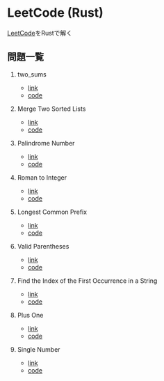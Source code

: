 # LeetCode (Rust)

[LeetCode](https://leetcode.com/)をRustで解く

## 問題一覧

1. two_sums
    - [link](https://leetcode.com/problems/two-sum/description/)
    - [code](./two_sum/)

2. Merge Two Sorted Lists
    - [link](https://leetcode.com/problems/merge-two-sorted-lists/)
    - [code](./merge_two_sorted_lists/)

3. Palindrome Number
    - [link](https://leetcode.com/problems/palindrome-number/)
    - [code](./palindrome_number/)

4. Roman to Integer
    - [link](https://leetcode.com/problems/roman-to-integer/)
    - [code](./roman_to_integer/)

5. Longest Common Prefix
    - [link](https://leetcode.com/problems/longest-common-prefix/)
    - [code](./longest_common_prefix/)

6. Valid Parentheses
    - [link](https://leetcode.com/problems/valid-parentheses/)
    - [code](./valid_parentheses/)

7. Find the Index of the First Occurrence in a String
    - [link](https://leetcode.com/problems/find-the-index-of-the-first-occurrence-in-a-string/)
    - [code](./find_index_first_occurrence/)

8. Plus One
    - [link](https://leetcode.com/problems/plus-one/)
    - [code](./plus_one/)

9. Single Number
    - [link](https://leetcode.com/problems/single-number/description/)
    - [code](./single_number/)
